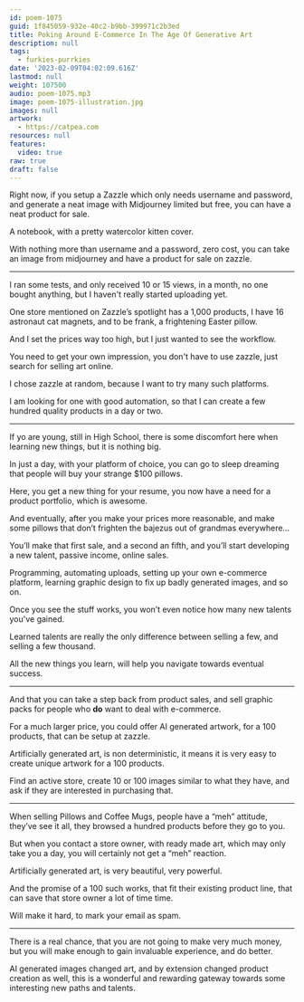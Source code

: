 ```yaml
---
id: poem-1075
guid: 1f845059-932e-40c2-b9bb-399971c2b3ed
title: Poking Around E-Commerce In The Age Of Generative Art
description: null
tags:
  - furkies-purrkies
date: '2023-02-09T04:02:09.616Z'
lastmod: null
weight: 107500
audio: poem-1075.mp3
image: poem-1075-illustration.jpg
images: null
artwork:
  - https://catpea.com
resources: null
features:
  video: true
raw: true
draft: false
---
```



Right now, if you setup a Zazzle which only needs username and password,
and generate a neat image with Midjourney limited but free, you can have a neat product for sale.

A notebook,
with a pretty watercolor kitten cover.

With nothing more than username and a password, zero cost,
you can take an image from midjourney and have a product for sale on zazzle.

---

I ran some tests, and only received 10 or 15 views, in a month,
no one bought anything, but I haven't really started uploading yet.

One store mentioned on Zazzle’s spotlight has a 1,000 products,
I have 16 astronaut cat magnets, and to be frank, a frightening Easter pillow.

And I set the prices way too high,
but I just wanted to see the workflow.

You need to get your own impression,
you don't have to use zazzle, just search for selling art online.

I chose zazzle at random,
because I want to try many such platforms.

I am looking for one with good automation,
so that I can create a few hundred quality products in a day or two.

---

If yo are young, still in High School,
there is some discomfort here when learning new things, but it is nothing big.

In just a day, with your platform of choice,
you can go to sleep dreaming that people will buy your strange $100 pillows.

Here, you get a new thing for your resume,
you now have a need for a product portfolio, which is awesome.

And eventually, after you make your prices more reasonable,
and make some pillows that don’t frighten the bajezus out of grandmas everywhere…

You’ll make that first sale, and a second an fifth,
and you’ll start developing a new talent, passive income, online sales.

Programming, automating uploads, setting up your own e-commerce platform,
learning graphic design to fix up badly generated images, and so on.

Once you see the stuff works,
you won’t even notice how many new talents you've gained.

Learned talents are really the only difference between selling a few,
and selling a few thousand.

All the new things you learn,
will help you navigate towards eventual success.

---

And that you can take a step back from product sales,
and sell graphic packs for people who __do__ want to deal with e-commerce.

For a much larger price, you could offer AI generated artwork,
for a 100 products, that can be setup at zazzle.

Artificially generated art, is non deterministic,
it means it is very easy to create unique artwork for a 100 products.

Find an active store, create 10 or 100 images similar to what they have,
and ask if they are interested in purchasing that.

---

When selling Pillows and Coffee Mugs, people have a “meh” attitude,
they’ve see it all, they browsed a hundred products before they go to you.

But when you contact a store owner, with ready made art, which may only take you a day,
you will certainly not get a “meh” reaction.

Artificially generated art,
is very beautiful, very powerful.

And the promise of a 100 such works, that fit their existing product line,
that can save that store owner a lot of time time.

Will make it hard,
to mark your email as spam.

---

There is a real chance, that you are not going to make very much money,
but you will make enough to gain invaluable experience, and do better.

AI generated images changed art, and by extension changed product creation as well,
this is a wonderful and rewarding gateway towards some interesting new paths and talents.
